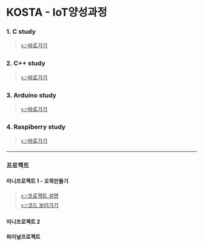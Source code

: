 # KOSTA - IoT양성과정 

### 1. C study
> [👉바로가기](https://github.com/greenhelix/KostaIoT/tree/master/kosta_c_study/kostaCStudy)
### 2. C++ study
> [👉바로가기](https://github.com/greenhelix/KostaIoT/tree/master/kosta_cpp_study)
### 3. Arduino study
> [👉바로가기]()
### 4. Raspiberry study
> [👉바로가기]()
----

### 프로젝트 

#### 미니프로젝트 1 - 오목만들기
> [👉프로젝트 설명](https://www.notion.so/hiawath/1-0ea798ddd77c4f4db6e0215b8ae83418) \
> [👉코드 보러가기](https://github.com/didoidle/cpp_go_pj/tree/Bullet_IK)
#### 미니프로젝트 2 

#### 파이널프로젝트 
